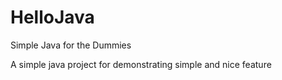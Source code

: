 # HelloJava
Simple Java for the Dummies

A simple java project for demonstrating simple and nice feature
